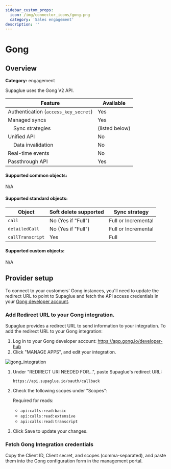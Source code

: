 ```yaml
---
sidebar_custom_props:
  icon: /img/connector_icons/gong.png
  category: 'Sales engagement'
description: ''
---
```


# Gong

## Overview

**Category:** engagement

Supaglue uses the Gong V2 API.

| Feature                              | Available      |
| ------------------------------------ | -------------- |
| Authentication (`access_key_secret`) | Yes            |
| Managed syncs                        | Yes            |
| &nbsp;&nbsp;&nbsp; Sync strategies   | (listed below) |
| Unified API                          | No             |
| &nbsp;&nbsp;&nbsp; Data invalidation | No             |
| Real-time events                     | No             |
| Passthrough API                      | Yes            |

#### Supported common objects:

N/A

#### Supported standard objects:

| Object           | Soft delete supported | Sync strategy       |
| ---------------- | --------------------- | ------------------- |
| `call`           | No (Yes if "Full")    | Full or Incremental |
| `detailedCall`   | No (Yes if "Full")    | Full or Incremental |
| `callTranscript` | Yes                   | Full                |

#### Supported custom objects:

N/A

## Provider setup

To connect to your customers' Gong instances, you'll need to update the redirect URL to point to Supaglue and fetch the API access credentials in your [Gong developer account](https://app.gong.io/developer-hub).

### Add Redirect URL to your Gong integration.

Supaglue provides a redirect URL to send information to your integration. To add the redirect URL to your Gong integration:

1. Log in to your Gong developer account: https://app.gong.io/developer-hub
1. Click "MANAGE APPS", and edit your integration.

![gong_integration](/img/gong_integration.png 'gong integration')

1.  Under "REDIRECT URI NEEDED FOR...", paste Supaglue's redirect URL:

    ```
    https://api.supaglue.io/oauth/callback
    ```

1.  Check the following scopes under "Scopes":

    Required for reads:

    - `api:calls:read:basic`
    - `api:calls:read:extensive`
    - `api:calls:read:transcript`

1.  Click Save to update your changes.

### Fetch Gong Integration credentials

Copy the Client ID, Client secret, and scopes (comma-separated), and paste them into the Gong configuration form in the management portal.
